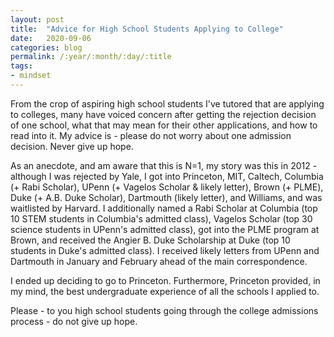 ```yaml
---
layout: post
title:  "Advice for High School Students Applying to College"
date:   2020-09-06
categories: blog
permalink: /:year/:month/:day/:title
tags:
- mindset
---
```


From the crop of aspiring high school students I've tutored that are applying to colleges, many have voiced concern after getting the rejection decision of one school, what that may mean for their other applications, and how to read into it. My advice is - please do not worry about one admission decision. Never give up hope.

As an anecdote, and am aware that this is N=1, my story was this in 2012 - although I was rejected by Yale, I got into Princeton, MIT, Caltech, Columbia (+ Rabi Scholar), UPenn (+ Vagelos Scholar & likely letter), Brown (+ PLME), Duke (+ A.B. Duke Scholar), Dartmouth (likely letter), and Williams, and was waitlisted by Harvard. I additionally named a Rabi Scholar at Columbia (top 10 STEM students in Columbia's admitted class), Vagelos Scholar (top 30 science students in UPenn's admitted class), got into the PLME program at Brown, and received the Angier B. Duke Scholarship at Duke (top 10 students in Duke's admitted class). I received likely letters from UPenn and Dartmouth in January and February ahead of the main correspondence.

I ended up deciding to go to Princeton. Furthermore, Princeton provided, in my mind, the best undergraduate experience of all the schools I applied to.

Please - to you high school students going through the college admissions process - do not give up hope.

